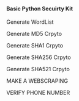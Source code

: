 #### Basic Python Secuirty Kit ####
  Generate WordList <p>
  Generate MD5 Crpyto <p>
  Generate SHA1 Crpyto <p>
  Generate SHA256 Crpyto <p>
  Generate SHA521 Crpyto  <p>
  MAKE A WEBSCRAPING <p>
  VERIFY PHONE NUMBER <p>

